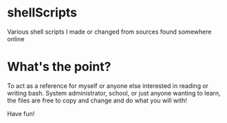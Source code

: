 # shellScripts
Various shell scripts I made or changed from sources found somewhere online

# What's the point?
To act as a reference for myself or anyone else interested in reading or writing bash. System administrator, school, or just anyone wanting to learn, the files are free to copy and change and do what you will with!

Have fun!
